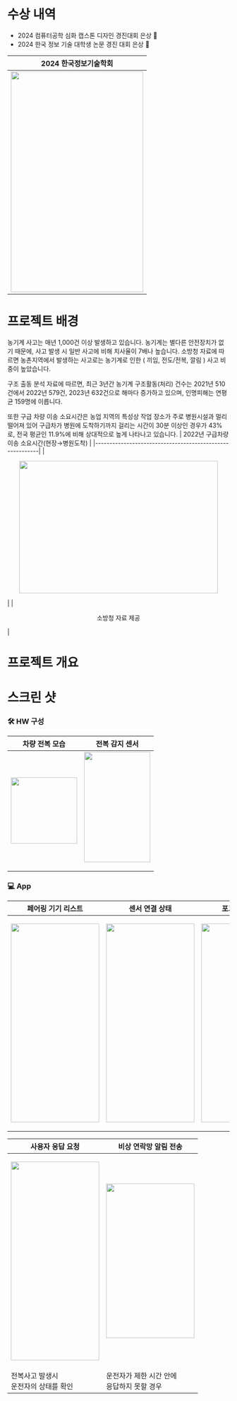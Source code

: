 # 수상 내역
* 2024 컴퓨터공학 심화 캡스톤 디자인 경진대회 은상 🥈
* 2024 한국 정보 기술 대학생 논문 경진 대회 은상 🥈

| 2024 한국정보기술학회                                                   |
|----------------------------------------------------------|
| <img src="https://github.com/user-attachments/assets/b7f94f7f-1ce7-4bf7-b8bf-540cab34b95a" width="300" height="500"> |

# 프로젝트 배경 

농기계 사고는 매년 1,000건 이상 발생하고 있습니다.
농기계는 별다른 안전장치가 없기 때문에, 사고 발생 시 일반 사고에 비해 치사율이 7배나 높습니다.
소방청 자료에 따르면 농촌지역에서 발생하는 사고로는 농기계로 인한 ( 끼임, 전도/전복, 깔림 ) 사고 비중이 높았습니다.

구조 출동 분석 자료에 따르면, 최근 3년간 농기계 구조활동(처리) 건수는 2021년 510건에서 2022년 579건, 2023년 632건으로 해마다 증가하고 있으며, 인명피해는 연평균 159명에 이릅니다.

또한 구급 차량 이송 소요시간은 농업 지역의 특성상 작업 장소가 주로 병원시설과 멀리 떨어져 있어 구급차가 병원에 도착하기까지 걸리는 시간이 30분 이상인 경우가 43%로, 전국 평균인 11.9%에 비해 상대적으로 높게 나타나고 있습니다.
| 2022년 구급차량 이송 소요시간(현장→병원도착) |
|----------------------------------------------------------|
| <p align="center"><img src="https://github.com/user-attachments/assets/c2b19a49-afcb-440f-ac68-8adab8ea15e6" width="450" height="300"></p> |
| <p align="center">소방청 자료 제공</p>|

# 프로젝트 개요 


# 스크린 샷
### 🛠 HW 구성 

| 차량 전복 모습 | 전복 감지 센서 |
|----------------------|----------------------|
| <p align="center"><img src="https://github.com/user-attachments/assets/ad2a422c-b880-4f43-8f7e-4d480fd70133" width="150" height="150"></p>|<img src="https://github.com/user-attachments/assets/c1878f2f-f2b2-4d53-96b2-b01e489f1a07" width="150" height="250"></p> |


### 💻 App

| 페어링 기기 리스트 | 센서 연결 상태  | 포그라운드 실행 | 센서 연결 확인 |
|----------------------|----------------------|----------------------| ----------------------|
| <p align="center"><img src="https://github.com/user-attachments/assets/8bfb939c-157a-4d73-a5ed-5a15dc69b02b" width="200" height="450"></p>|<p align="center"><img src="https://github.com/user-attachments/assets/e686ccd5-6376-493f-96fd-c779e21bf559" width="200" height="450"></p> |<p align="center"><img src="https://github.com/user-attachments/assets/617aa4a1-00af-4101-b37f-b1fdc505e091" width="200" height="450"></p> |<p align="center"><img src="https://github.com/user-attachments/assets/ded1c099-ece0-4034-a448-b39c53456858" width="200" height="450"></p> |

| 사용자 응답 요청 | 비상 연락망 알림 전송 | 
|----------------------|----------------------|
| <p align="center"><img src="https://github.com/user-attachments/assets/db75f412-73cf-4728-a748-94dfd389df64" width="200" height="450"></p> | <p align="center"><img src="https://github.com/user-attachments/assets/c8e286ef-5835-49d1-b7d7-95a4d7428296" width="200" height="350"></p> |
| 전복사고 발생시 <br>운전자의 상태를 확인 | 운전자가 제한 시간 안에<br> 응답하지 못할 경우|

